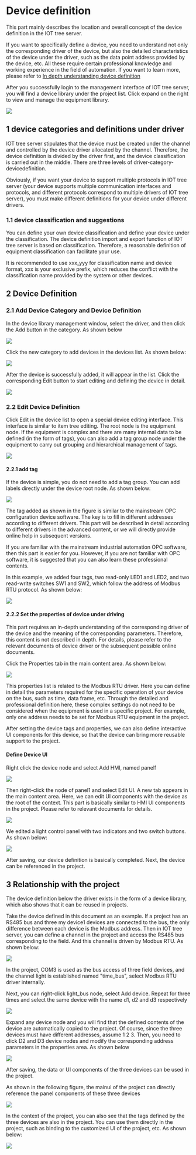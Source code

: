 Device definition
==



This part mainly describes the location and overall concept of the device definition in the IOT tree server.

If you want to specifically define a device, you need to understand not only the corresponding driver of the device, but also the detailed characteristics of the device under the driver, such as the data point address provided by the device, etc. All these require certain professional knowledge and working experience in the field of automation. If you want to learn more, please refer to [In depth understanding device definition][adv_devdef]

After you successfully login to the management interface of IOT tree server, you will find a device library under the project list. Click expand on the right to view and manage the equipment library.

<img src="../img/devlib1.png">



## 1 device categories and definitions under driver

IOT tree server stipulates that the device must be created under the channel and controlled by the device driver allocated by the channel. Therefore, the device definition is divided by the driver first, and the device classification is carried out in the middle. There are three levels of driver-category-devicedefinition.

Obviously, if you want your device to support multiple protocols in IOT tree server (your device supports multiple communication interfaces and protocols, and different protocols correspond to multiple drivers of IOT tree server), you must make different definitions for your device under different drivers.



### 1.1 device classification and suggestions

You can define your own device classification and define your device under the classification. The device definition import and export function of IOT tree server is based on classification. Therefore, a reasonable definition of equipment classification can facilitate your use.

It is recommended to use xxx_yyy for classification name and device format, xxx is your exclusive prefix, which reduces the conflict with the classification name provided by the system or other devices.



## 2 Device Definition




### 2.1 Add Device Category and Device Definition



In the device library management window, select the driver, and then click the Add button in the category. As shown below

<img src="../img/devdef_cat_add.png"/>


Click the new category to add devices in the devices list. As shown below:

<img src="../img/devdef_dev_add.png"/>


After the device is successfully added, it will appear in the list. Click the corresponding Edit button to start editing and defining the device in detail.

<img src="../img/devdef_dev_added.png">


### 2.2 Edit Device Definition



Click Edit in the device list to open a special device editing interface. This interface is similar to item tree editing. The root node is the equipment node. If the equipment is complex and there are many internal data to be defined (in the form of tags), you can also add a tag group node under the equipment to carry out grouping and hierarchical management of tags.

<img src="../img/devdef_edit_main.png">


#### 2.2.1 add tag
If the device is simple, you do not need to add a tag group. You can add labels directly under the device root node. As shown below:

<img src="../img/devdef_edit_tag_add.png">



The tag added as shown in the figure is similar to the mainstream OPC configuration device software. The key is to fill in different addresses according to different drivers. This part will be described in detail according to different drivers in the advanced content, or we will directly provide online help in subsequent versions.

If you are familiar with the mainstream industrial automation OPC software, then this part is easier for you. However, if you are not familiar with OPC software, it is suggested that you can also learn these professional contents.

In this example, we added four tags, two read-only LED1 and LED2, and two read-write switches SW1 and SW2, which follow the address of Modbus RTU protocol. As shown below:

<img src="../img/devdef_edit_tags.png">




#### 2.2.2 Set the properties of device under driving

This part requires an in-depth understanding of the corresponding driver of the device and the meaning of the corresponding parameters. Therefore, this content is not described in depth. For details, please refer to the relevant documents of device driver or the subsequent possible online documents.

Click the Properties tab in the main content area. As shown below:

<img src="../img/devdef_edit_props.png">


This properties list is related to the Modbus RTU driver. Here you can define in detail the parameters required for the specific operation of your device on the bus, such as time, data frame, etc. Through the detailed and professional definition here, these complex settings do not need to be considered when the equipment is used in a specific project. For example, only one address needs to be set for Modbus RTU equipment in the project.

After setting the device tags and properties, we can also define interactive UI components for this device, so that the device can bring more reusable support to the project.





#### Define Device UI

Right click the device node and select Add HMI, named panel1

<img src="../img/devdef_edit_newhmi.png">




Then right-click the node of panel1 and select Edit UI. A new tab appears in the main content area. Here, we can edit UI components with the device as the root of the context. This part is basically similar to HMI UI components in the project. Please refer to relevant documents for details.


<img src="../img/devdef_edit_hmi.png">



We edited a light control panel with two indicators and two switch buttons. As shown below:


<img src="../img/devdef_edit_hmi2.png">




After saving, our device definition is basically completed. Next, the device can be referenced in the project.




## 3 Relationship with the project

The device definition below the driver exists in the form of a device library, which also shows that it can be reused in projects.

Take the device defined in this document as an example. If a project has an RS485 bus and three my device1 devices are connected to the bus, the only difference between each device is the Modbus address. Then in IOT tree server, you can define a channel in the project and access the RS485 bus corresponding to the field. And this channel is driven by Modbus RTU. As shown below:


<img src="../img/devdef_edit_prj1.png">




In the project, COM3 is used as the bus access of three field devices, and the channel light is established named "time_bus", select Modbus RTU driver internally.

Next, you can right-click light_bus node, select Add device. Repeat for three times and select the same device with the name d1, d2 and d3 respectively

<img src="../img/devdef_edit_prj2.png">




Expand any device node and you will find that the defined contents of the device are automatically copied to the project. Of course, since the three devices must have different addresses, assume 1 2 3. Then, you need to click D2 and D3 device nodes and modify the corresponding address parameters in the properties area. As shown below

<img src="../img/devdef_edit_prj3.png">



After saving, the data or UI components of the three devices can be used in the project.

As shown in the following figure, the mainui of the project can directly reference the panel components of these three devices

<img src="../img/devdef_edit_prj4.png">




In the context of the project, you can also see that the tags defined by the three devices are also in the project. You can use them directly in the project, such as binding to the customized UI of the project, etc. As shown below:

<img src="../img/devdef_edit_prj5.png">

[adv_devdef]: ../advanced/adv_devdef.md
